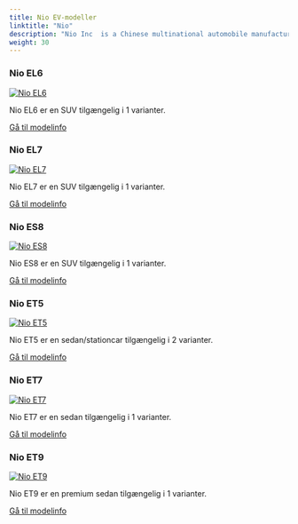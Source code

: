 ```yaml
---
title: Nio EV-modeller
linktitle: "Nio"
description: "Nio Inc  is a Chinese multinational automobile manufacturer headquartered in Shanghai, specializing in designing and developing electric vehicles. The company develops battery-swapping stations for its vehicles, as an alternative to conventional charging stations. "
weight: 30
---
```

<!-- markdownlint-disable MD033 -->
<!-- markdownlint-disable MD010 -->


<div class="container p-3 mb-4 bg-body-tertiary rounded border">
<h3> Nio EL6</h3>
	<div class="row">
		<div class="col col-12 col-md-6">
			<a href="el6"><img src="https://media.evkx.net/multimedia/models/nio/el6/el6/main_2_st.jpg" class="img-fluid" alt="Nio EL6" ></a>
		</div>
		<div class="col col-12 col-md-6">
<p>
Nio EL6 er en SUV tilgængelig i 1 varianter.
</p>
	<a href="el6/" class="btn btn-outline-primary" role="button">Gå til modelinfo</a>
		</div>
	</div>
</div>
<div class="container p-3 mb-4 bg-body-tertiary rounded border">
<h3> Nio EL7</h3>
	<div class="row">
		<div class="col col-12 col-md-6">
			<a href="el7"><img src="https://media.evkx.net/multimedia/models/nio/el7/el7/main_1_st.jpg" class="img-fluid" alt="Nio EL7" ></a>
		</div>
		<div class="col col-12 col-md-6">
<p>
Nio EL7 er en SUV tilgængelig i 1 varianter.
</p>
	<a href="el7/" class="btn btn-outline-primary" role="button">Gå til modelinfo</a>
		</div>
	</div>
</div>
<div class="container p-3 mb-4 bg-body-tertiary rounded border">
<h3> Nio ES8</h3>
	<div class="row">
		<div class="col col-12 col-md-6">
			<a href="es8"><img src="https://media.evkx.net/multimedia/models/nio/es8/es8/main_1_st.jpg" class="img-fluid" alt="Nio ES8" ></a>
		</div>
		<div class="col col-12 col-md-6">
<p>
Nio ES8 er en SUV tilgængelig i 1 varianter.
</p>
	<a href="es8/" class="btn btn-outline-primary" role="button">Gå til modelinfo</a>
		</div>
	</div>
</div>
<div class="container p-3 mb-4 bg-body-tertiary rounded border">
<h3> Nio ET5</h3>
	<div class="row">
		<div class="col col-12 col-md-6">
			<a href="et5"><img src="https://media.evkx.net/multimedia/models/nio/et5/et5/main_1_st.jpg" class="img-fluid" alt="Nio ET5" ></a>
		</div>
		<div class="col col-12 col-md-6">
<p>
Nio ET5 er en sedan/stationcar tilgængelig i 2 varianter.
</p>
	<a href="et5/" class="btn btn-outline-primary" role="button">Gå til modelinfo</a>
		</div>
	</div>
</div>
<div class="container p-3 mb-4 bg-body-tertiary rounded border">
<h3> Nio ET7</h3>
	<div class="row">
		<div class="col col-12 col-md-6">
			<a href="et7"><img src="https://media.evkx.net/multimedia/models/nio/et7/et7/main_1_st.jpg" class="img-fluid" alt="Nio ET7" ></a>
		</div>
		<div class="col col-12 col-md-6">
<p>
Nio ET7 er en sedan tilgængelig i 1 varianter.
</p>
	<a href="et7/" class="btn btn-outline-primary" role="button">Gå til modelinfo</a>
		</div>
	</div>
</div>
<div class="container p-3 mb-4 bg-body-tertiary rounded border">
<h3> Nio ET9</h3>
	<div class="row">
		<div class="col col-12 col-md-6">
			<a href="et9"><img src="https://media.evkx.net/multimedia/models/nio/et9/et9/main_1_st.jpg" class="img-fluid" alt="Nio ET9" ></a>
		</div>
		<div class="col col-12 col-md-6">
<p>
Nio ET9 er en premium sedan tilgængelig i 1 varianter.
</p>
	<a href="et9/" class="btn btn-outline-primary" role="button">Gå til modelinfo</a>
		</div>
	</div>
</div>
